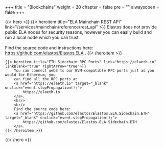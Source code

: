 

+++
title = "Blockchains"
weight = 20
chapter = false
pre = ""
alwaysopen = false
+++

{{< hero >}}
    {{< heroitem title="ELA Mainchain REST API" link="/services/mainchain/reference/rest_api" >}}
        Elastos does not provide public ELA nodes for security reasons, however you can
        easily build and run a local node which you can trust.<br/>
        <br/>
        Find the source code and instructions here: 
        <a href="https://github.com/elastos/Elastos.ELA" target="_blank" onclick="event.stopPropagation();">
            https://github.com/elastos/Elastos.ELA
        </a>.
    {{< /heroitem >}}
    
    {{< heroitem title="ETH Sidechain RPC Ports" link="https://elaeth.io" linkBlank="true" rightArrow="true">}}
        You can connect web3 to our EVM-compatible RPC ports just as you would for Ethereum, you 
        can find all the RPC ports at 
        <a href="https://elaeth.io" target="_blank" onclick="event.stopPropagation();">
            https://elaeth.io
        </a>.
        <br/>
        <br/>
        Find the source code here: 
        <a href="https://github.com/elastos/Elastos.ELA.Sidechain.ETH" target="_blank" onclick="event.stopPropagation();">
            https://github.com/elastos/Elastos.ELA.Sidechain.ETH
        </a>.         
    {{< /heroitem >}}
{{< /hero >}}
